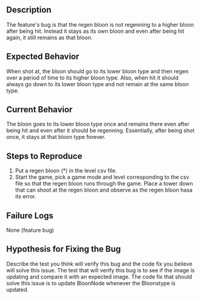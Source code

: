 ## Description

The feature's bug is that the regen bloon is not regenning to a higher bloon after being hit. Instead
it stays as its own bloon and even after being hit again, it still remains as that bloon.

## Expected Behavior

When shot at, the bloon should go to its lower bloon type and then regen over a period of time to its
higher bloon type. Also, when hit it should always go down to its lower bloon type and not remain
at the same bloon type.

## Current Behavior

The bloon goes to its lower bloon type once and remains there even after being hit and even after
it should be regenning. Essentially, after being shot once, it stays at that bloon type forever.

## Steps to Reproduce

 1. Put a regen bloon (*) in the level csv file.
 2. Start the game, pick a game mode and level corresponding to the csv file so that the 
 regen bloon runs through the game. Place a tower down that can shoot at the regen bloon and observe
 as the regen bloon hasa its error.

## Failure Logs

None (feature bug)

## Hypothesis for Fixing the Bug

Describe the test you think will verify this bug and the code fix you believe will solve this issue.
The test that will verify this bug is to see if the image is updating and compare it with an expected
image. The code fix that should solve this issue is to update BloonNode whenever the Bloonstype is updated.